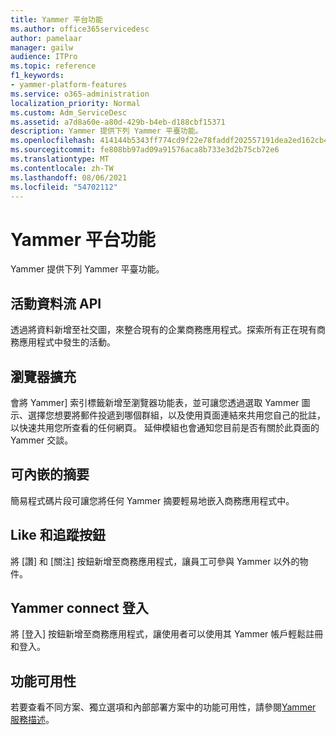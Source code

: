 ```yaml
---
title: Yammer 平台功能
ms.author: office365servicedesc
author: pamelaar
manager: gailw
audience: ITPro
ms.topic: reference
f1_keywords:
- yammer-platform-features
ms.service: o365-administration
localization_priority: Normal
ms.custom: Adm_ServiceDesc
ms.assetid: a7d8a60e-a80d-429b-b4eb-d188cbf15371
description: Yammer 提供下列 Yammer 平臺功能。
ms.openlocfilehash: 414144b5343ff774cd9f22e78faddf202557191dea2ed162cb4da7d08315b32c
ms.sourcegitcommit: fe808bb97ad09a91576aca8b733e3d2b75cb72e6
ms.translationtype: MT
ms.contentlocale: zh-TW
ms.lasthandoff: 08/06/2021
ms.locfileid: "54702112"
---
```

# <a name="yammer-platform-features"></a>Yammer 平台功能

Yammer 提供下列 Yammer 平臺功能。
 
## <a name="activity-stream-api"></a>活動資料流 API

透過將資料新增至社交圖，來整合現有的企業商務應用程式。探索所有正在現有商務應用程式中發生的活動。
  
## <a name="browser-extension"></a>瀏覽器擴充

會將 Yammer] 索引標籤新增至瀏覽器功能表，並可讓您透過選取 Yammer 圖示、選擇您想要將郵件投遞到哪個群組，以及使用頁面連結來共用您自己的批註，以快速共用您所查看的任何網頁。 延伸模組也會通知您目前是否有關於此頁面的 Yammer 交談。 

## <a name="embeddable-feeds"></a>可內嵌的摘要

簡易程式碼片段可讓您將任何 Yammer 摘要輕易地嵌入商務應用程式中。
  
## <a name="like-and-follow-buttons"></a>Like 和追蹤按鈕

將 [讚] 和 [關注] 按鈕新增至商務應用程式，讓員工可參與 Yammer 以外的物件。
  
## <a name="yammer-connect-login"></a>Yammer connect 登入

將 [登入] 按鈕新增至商務應用程式，讓使用者可以使用其 Yammer 帳戶輕鬆註冊和登入。

## <a name="feature-availability"></a>功能可用性

若要查看不同方案、獨立選項和內部部署方案中的功能可用性，請參閱[Yammer 服務描述](yammer-service-description.md)。
  

